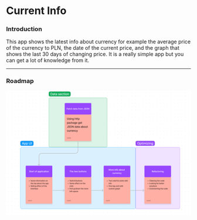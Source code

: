 # Current Info

### Introduction
This app shows the latest info about currency for example the average price of the currency to PLN, the date of the current price, and the graph that shows the last 30 days of changing price. It is a really simple app but you can get a lot of knowledge from it.

---
### Roadmap
![Roadmap](assets/images/roadmap.png)
